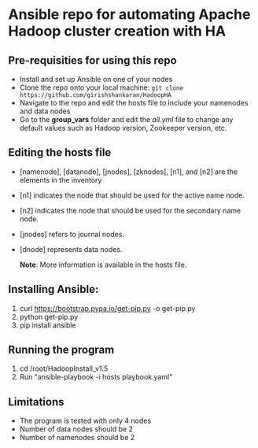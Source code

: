 # Ansible repo for automating Apache Hadoop cluster creation with HA #

## Pre-requisities for using this repo ##
  - Install and set up Ansible on one of your nodes
  - Clone the repo onto your local machine: `git clone https://github.com/girishshankaran/HadoopHA`
  - Navigate to the repo and edit the hosts file to include your namenodes and data nodes
  - Go to the **group_vars** folder and edit the *all.yml* file to change any default values such as Hadoop version, Zookeeper version, etc.

## Editing the hosts file ##
 * [namenode], [datanode], [jnodes], [zknodes], [n1], and [n2] are the elements in the inventory
 * [n1] indicates the node that should be used for the active name node.
 * [n2] indicates the node that should be used for the secondary name node.
 * [jnodes] refers to journal nodes.
 * [dnode] represents data nodes.
 
   **Note**: More information is available in the hosts file.
   
## Installing Ansible: ##
 1. curl https://bootstrap.pypa.io/get-pip.py -o get-pip.py
 2. python get-pip.py
 3. pip install ansible

## Running the program ##
  1. cd /root/HadoopInstall_v1.5
  2. Run "ansible-playbook -i hosts playbook.yaml"

## Limitations ##
- The program is tested with only 4 nodes
- Number of data nodes should be 2
- Number of namenodes should be 2





